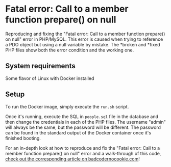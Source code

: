 # Fatal error: Call to a member function prepare() on null

Reproducing and fixing the "Fatal error: Call to a member function prepare() on null" error in PHP/MySQL. This error
is caused when trying to reference a PDO object but using a null variable by mistake. The \*broken and \*fixed PHP files
show both the error condition and the working one.

## System requirements

Some flavor of Linux with Docker installed

## Setup

To run the Docker image, simply execute the `run.sh` script.

Once it's running, execute the SQL in `people.sql` file in the database and then change the credentials in each of the
PHP files. The username "admin" will always be the same, but the password will be different. The password can be found
in the standard output of the Docker container once it's finished booting.

For an in-depth look at how to reproduce and fix the "Fatal error: Call to a member function prepare() on null"
error and a walk-through of this code,
[check out the corresponding article on badcodernocookie.com](https://badcodernocookie.com/fatal-error-call-to-a-member-function-prepare-on-null/)!
